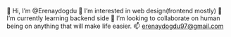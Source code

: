 👋 Hi, I’m @Erenaydogdu
👀 I’m interested in web design(frontend mostly)
🌱 I’m currently learning backend side
💞️ I’m looking to collaborate on human being on anything that will make life easier.
📫 erenaydogdu97@gmail.com
